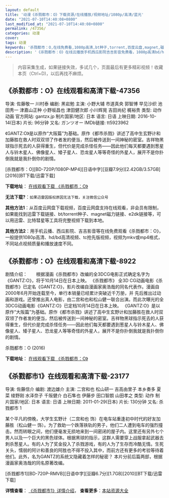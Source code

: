 ```yaml
---
layout: default
title: '动漫《杀戮都市：O》下载资源/在线播放/视频地址/1080p/高清/蓝光'
date: "2021-07-10T14:40:08+0800"
last_modified_at: "2021-07-10T14:40:08+0800"
permalink: /47356/
categories: 动漫
cover:
tags: 动漫
keywords: '杀戮都市：O,在线免费看,1080p高清,bt种子,torrent,百度云盘,magnet,磁力链,迅雷下载资源'
description: '《杀戮都市：O》在线云播放手机西瓜影院吉吉影音免费看，1080p高清bd/hd未删减完整版和tc抢先枪版，mkv/mp4格式，附带bt/torrent种子、magnet/磁力链、百度云盘、网盘资源迅雷下载链接'
---
```


>内容采集生成，如果链接失效，多试几个，页面最后有更多精彩视频！收藏本页（Ctrl+D)，以后再找不麻烦。


## 《杀戮都市：O》在线观看和高清下载-47356

导演: 佐藤敬一 川村泰 编剧: 黑岩勉 主演: 小野大辅 市道真央 郭智博 早见沙织 池田秀一 津嘉山正种 小野坂昌也 津田健次郎 小川辉晃 吉田尚纪 梶裕贵 类型: 动作 动画 官方网站: gantzx.jp 制片国家/地区: 日本 语言: 日语 上映日期: 2016-10-14(日本) 片长: 96分钟 又名: ガンツオー IMDb链接: tt5923962

《GANTZ:O》是以原作“大阪篇”为基础。原作《都市杀戮》讲述了高中生玄野计和加藤胜在救人时双双领了作者发的便当，然后被传送到一间神秘的密室。吉祥物黑球指示死去的人获得重生，但代价是完成杀怪任务——因此他们每天都要遇到葱星人与铃木星人、佛像星人、矮子星人、恐龙星人等等奇怪的外星人，展开不是你扑倒我就是我扑倒你的剧情。


[杀戮都市：O][BD-720P/1080P-MP4][日语中字][豆瓣7.9分][2.42GB/3.57GB][2016][BT下载/迅雷下载]

**下载地址**： [在线观看下载 《杀戮都市：O》](https://www.btdx8.com/torrent/gantz_o_2016.html) 


**无法下载?**：`如果迅雷因版权原因无法下载，关注微信公众号 `

**其他方法1**：从百度云网盘下载视频，百度云网盘支持在线观看，非会员有限制，如果能找到迅雷下载链接、bt/torrent种子、magnet磁力链接、e2dk链接等，可以用迅雷、比特彗星等工具将完整视频下载到本地。

**其他方法2**：用手机云播、西瓜影院、吉吉影音等在线免费观看《杀戮都市：O》，一般提供1080p高清、hd/bd高清视频、tc抢先版视频，视频为mkv或mp4格式，不同站点视频质量和播放速度不同。


## 《杀戮都市：O》在线观看和高清下载-8922

剧情介绍：　　根据漫画《杀戮都市》改编的全3DCG电影正式确定名字为《GANTZ:O》，将于10月14日在日本上映。 《杀戮都市》 全3D CG动画电影《杀戮都市》已定名《GANTZ:O》，影片改编自漫画家奥浩哉的同名代表作。漫画自2000年6月开始连载至今，单行本销量已经累计突破近千万册，并 先后推出过动画和游戏。还曾推出真人电影，由二宫和也和松山健一联合出演。而此次曝光的全3DCG动画电影《GANTZ:O》已定档10月14日在日本上映。 《GANTZ:O》是以原作“大阪篇”为基础。原作《都市杀戮》讲述了高中生玄野计和加藤胜在救人时双双领了作者发的便当，然后被传送到一间神秘的密室。吉祥物黑球指示死去的人获得重生，但代价是完成杀怪任务——因此他们每天都要遇到葱星人与铃木星人、佛像星人、矮子星人、恐龙星人等等奇怪的外星人，展开不是你扑倒我就是我扑倒你的剧情。


杀戮都市：O (2016)

**下载地址**： [在线观看下载 《杀戮都市：O》](https://www.btbtdy.me/btdy/dy10227.html) 


## 《杀戮都市1》在线观看和高清下载-23177

导演: 佐藤信介 编剧: 渡边雄介 主演: 二宫和也 松山研一 吉高由里子 本乡奏多 夏菜 绫野刚 水泽奈子 千阪健介 白石隼也 伊藤步 田口智朗 山田孝之 类型: 动作 制片国家/地区: 日本 语言: 日语 上映日期: 2011-01-29(日本) 片长: 130分钟 又名: 杀戮都市 1

某个平凡的傍晚，大学生玄野计（二宫和也 饰）在电车站重逢初中时代的好友加藤胜（松山健一 饰）。为了救助一个跌落铁轨的男子，他们二人遭到电车的强烈撞击。然而转眼之间，他们便毫发无损地来到一间密闭的屋子内。这里还有另外七个男人以及一个巨大的黑色球体。根据黑球的指示，这群人需要穿上战服拿起武器去刺杀葱星人。有的人为了奖金投入了杀戮游戏，有的人为了生存而冷酷无情。生死关头，懦弱的阿计和善良的阿胜也不得不投入其中，而前方还有更多的考验等待着他们。此外，名为GANTZ的系统又隐藏着怎样的秘密？ 本片分前后篇两部，根据漫画家奥浩哉的同名原著改编。


[杀戮都市1][BD-720P-RMVB][日语中字][豆瓣6.7分][1.7GB][2010][BT下载/迅雷下载]

**详情查看**： [《杀戮都市1》详情介绍](/movie/23177/)， **查看更多**：[本站资源大全](/movie/t/all/)

